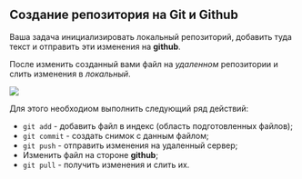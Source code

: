 ## Создание репозитория на Git и Github

Ваша задача инициализировать локальный репозиторий, добавить туда текст и отправить эти изменения на **github**. 

После изменить созданный вами файл на *удаленном* репозитории и слить изменения в *локальный*.

![](https://user-images.githubusercontent.com/4215285/51281450-7d36c700-19f3-11e9-90f0-cf5cb1284c36.jpeg)

Для этого необходиом выполнить следующий ряд действий:
- `git add` - добавить файл в индекс (область подготовленных файлов);
- `git commit` - создать снимок с данным файлом;
- `git push` - отправить изменения на удаленный сервер;
- Изменить файл на стороне **github**;
- `git pull` - получить изменения и слить их.
